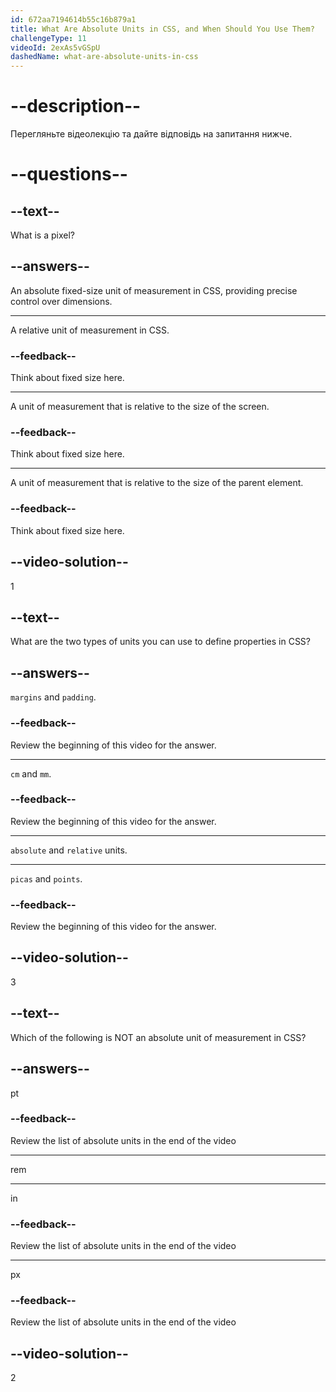 ```yaml
---
id: 672aa7194614b55c16b879a1
title: What Are Absolute Units in CSS, and When Should You Use Them?
challengeType: 11
videoId: 2exAs5vGSpU
dashedName: what-are-absolute-units-in-css
---
```


# --description--

Перегляньте відеолекцію та дайте відповідь на запитання нижче.

# --questions--

## --text--

What is a pixel?

## --answers--

An absolute fixed-size unit of measurement in CSS, providing precise control over dimensions.

---

A relative unit of measurement in CSS.

### --feedback--

Think about fixed size here.

---

A unit of measurement that is relative to the size of the screen.

### --feedback--

Think about fixed size here.

---

A unit of measurement that is relative to the size of the parent element.

### --feedback--

Think about fixed size here.

## --video-solution--

1

## --text--

What are the two types of units you can use to define properties in CSS?

## --answers--

`margins` and `padding`.

### --feedback--

Review the beginning of this video for the answer.

---

`cm` and `mm`.

### --feedback--

Review the beginning of this video for the answer.

---

`absolute` and `relative` units.

---

`picas` and `points`.

### --feedback--

Review the beginning of this video for the answer.

## --video-solution--

3

## --text--

Which of the following is NOT an absolute unit of measurement in CSS?

## --answers--

pt

### --feedback--

Review the list of absolute units in the end of the video

---

rem

---

in

### --feedback--

Review the list of absolute units in the end of the video

---

px

### --feedback--

Review the list of absolute units in the end of the video

## --video-solution--

2
